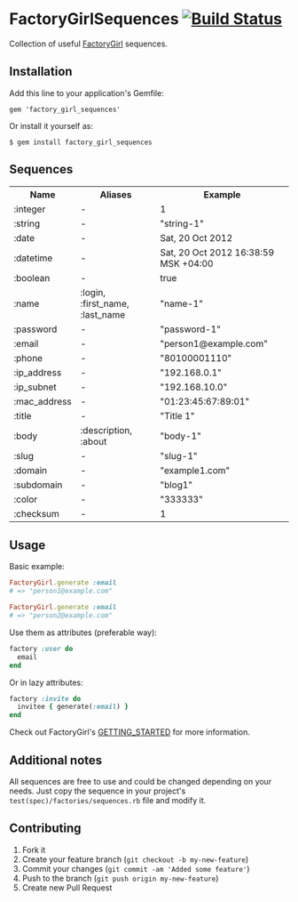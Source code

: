 # FactoryGirlSequences [![Build Status](https://secure.travis-ci.org/akalyaev/factory_girl_sequences.png "Build Status")](http://travis-ci.org/akalyaev/factory_girl_sequences)

Collection of useful [FactoryGirl](https://github.com/thoughtbot/factory_girl)
sequences.

## Installation

Add this line to your application's Gemfile:

    gem 'factory_girl_sequences'

Or install it yourself as:

    $ gem install factory_girl_sequences

## Sequences

<table>
  <tr>
    <th>Name</th>
    <th>Aliases</th>
    <th>Example</th>
  </tr>
  <tr>
    <td>:integer</td>
    <td>-</td>
    <td>1</td>
  </tr>
  <tr>
    <td>:string</td>
    <td>-</td>
    <td>"string-1"</td>
  </tr>
  <tr>
    <td>:date</td>
    <td>-</td>
    <td>Sat, 20 Oct 2012</td>
  </tr>
  <tr>
    <td>:datetime</td>
    <td>-</td>
    <td>Sat, 20 Oct 2012 16:38:59 MSK +04:00</td>
  </tr>
  <tr>
    <td>:boolean</td>
    <td>-</td>
    <td>true</td>
  </tr>
  <tr>
    <td>:name</td>
    <td>:login, :first_name, :last_name</td>
    <td>"name-1"</td>
  </tr>
  <tr>
    <td>:password</td>
    <td>-</td>
    <td>"password-1"</td>
  </tr>
  <tr>
    <td>:email</td>
    <td>-</td>
    <td>"person1@example.com"</td>
  </tr>
  <tr>
    <td>:phone</td>
    <td>-</td>
    <td>"80100001110"</td>
  </tr>
  <tr>
    <td>:ip_address</td>
    <td>-</td>
    <td>"192.168.0.1"</td>
  </tr>
  <tr>
    <td>:ip_subnet</td>
    <td>-</td>
    <td>"192.168.10.0"</td>
  </tr>
  <tr>
    <td>:mac_address</td>
    <td>-</td>
    <td>"01:23:45:67:89:01"</td>
  </tr>
  <tr>
    <td>:title</td>
    <td>-</td>
    <td>"Title 1"</td>
  </tr>
  <tr>
    <td>:body</td>
    <td>:description, :about</td>
    <td>"body-1"</td>
  </tr>
  <tr>
    <td>:slug</td>
    <td>-</td>
    <td>"slug-1"</td>
  </tr>
  <tr>
    <td>:domain</td>
    <td>-</td>
    <td>"example1.com"</td>
  </tr>
  <tr>
    <td>:subdomain</td>
    <td>-</td>
    <td>"blog1"</td>
  </tr>
  <tr>
    <td>:color</td>
    <td>-</td>
    <td>"333333"</td>
  </tr>
  <tr>
    <td>:checksum</td>
    <td>-</td>
    <td>1</td>
  </tr>
</table>

## Usage

Basic example:

```ruby
FactoryGirl.generate :email
# => "person1@example.com"

FactoryGirl.generate :email
# => "person2@example.com"
```

Use them as attributes (preferable way):

```ruby
factory :user do
  email
end
```

Or in lazy attributes:

```ruby
factory :invite do
  invitee { generate(:email) }
end
```

Check out FactoryGirl's [GETTING_STARTED](https://github.com/thoughtbot/factory_girl) for more information.

## Additional notes

All sequences are free to use and
could be changed depending on your needs. Just copy the sequence in your
project's `test(spec)/factories/sequences.rb` file and modify it.

## Contributing

1. Fork it
2. Create your feature branch (`git checkout -b my-new-feature`)
3. Commit your changes (`git commit -am 'Added some feature'`)
4. Push to the branch (`git push origin my-new-feature`)
5. Create new Pull Request
